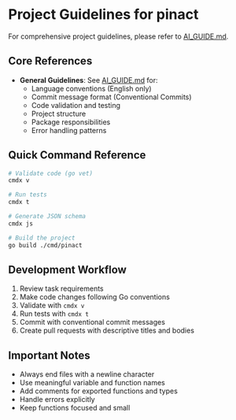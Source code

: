 # Project Guidelines for pinact

For comprehensive project guidelines, please refer to [AI_GUIDE.md](../AI_GUIDE.md).

## Core References

- **General Guidelines**: See [AI_GUIDE.md](../AI_GUIDE.md) for:
  - Language conventions (English only)
  - Commit message format (Conventional Commits)
  - Code validation and testing
  - Project structure
  - Package responsibilities
  - Error handling patterns

## Quick Command Reference

```bash
# Validate code (go vet)
cmdx v

# Run tests
cmdx t

# Generate JSON schema
cmdx js

# Build the project
go build ./cmd/pinact
```

## Development Workflow

1. Review task requirements
2. Make code changes following Go conventions
3. Validate with `cmdx v`
4. Run tests with `cmdx t`
5. Commit with conventional commit messages
6. Create pull requests with descriptive titles and bodies

## Important Notes

- Always end files with a newline character
- Use meaningful variable and function names
- Add comments for exported functions and types
- Handle errors explicitly
- Keep functions focused and small